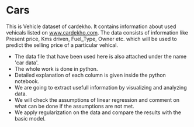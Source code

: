# Cars
This is Vehicle dataset of cardekho. It contains information about used vehicals listed on www.cardekho.com. The data consists of information like Present price, Kms driven, Fuel_Type, Owner etc. which will be used to predict the selling price of a particular vehical. 
* The data file that have been used here is also attached under the name 'car data'.  
* The whole work is done in python.
* Detailed explanation of each column is given inside the python notebook.
* We are going to  extract  usefull information by visualizing and analyzing data.
* We will check the assumptions of linear regression and comment on what can be done if the assumptions are not met.
* We apply regularization on the data and compare the results with the basic model.


